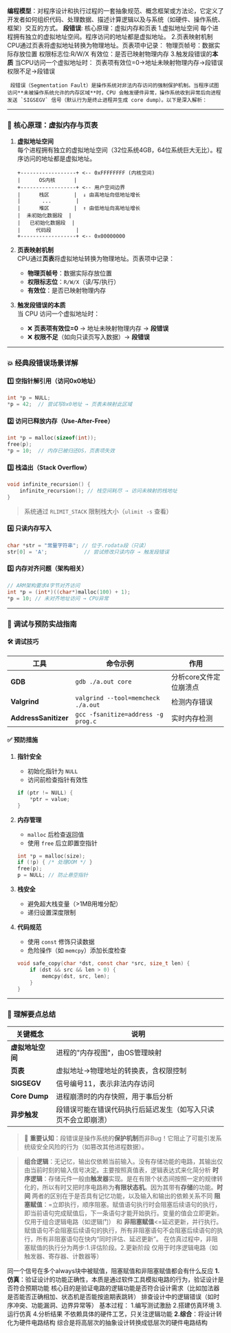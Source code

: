 **编程模型**：对程序设计和执行过程的一套抽象规范、概念框架或方法论，它定义了开发者如何组织代码、处理数据、描述计算逻辑以及与系统（如硬件、操作系统、框架）交互的方式。
**段错误**:
  核心原理：虚拟内存和页表
  1.虚拟地址空间
  每个进程拥有独立的虚拟地址空间。程序访问的地址都是虚拟地址。
  2.页表映射机制
  CPU通过页表将虚拟地址转换为物理地址。页表项中记录：
  物理页帧号：数据实际存放位置
  权限标志位:R/W/X
  有效位：是否已映射物理内存
  3.触发段错误的**本质**
  当CPU访问一个虚拟地址时：
    页表项有效位=0->地址未映射物理内存->段错误
    权限不足->段错误



     段错误（Segmentation Fault）是操作系统对非法内存访问的强制保护机制。当程序试图访问**未被操作系统允许的内存区域**时，CPU 会触发硬件异常，操作系统收到异常后向进程发送 `SIGSEGV` 信号（默认行为是终止进程并生成 core dump）。以下是深入解析：

---

### 🧠 **核心原理：虚拟内存与页表**
1. **虚拟地址空间**  
   每个进程拥有独立的虚拟地址空间（32位系统4GB，64位系统巨大无比）。程序访问的地址都是虚拟地址。
   ```plaintext
   +------------------+ <-- 0xFFFFFFFF (内核空间)
   |      OS内核      |
   +------------------+ <-- 用户空间边界
   |      栈区        |  ↓ 由高地址向低地址增长
   |       ...        |
   |      堆区        |  ↑ 由低地址向高地址增长
   |  未初始化数据段  |
   |   已初始化数据段  |
   |     代码段        |
   +------------------+ <-- 0x00000000
   ```

2. **页表映射机制**  
   CPU通过**页表**将虚拟地址转换为物理地址。页表项中记录：
   - **物理页帧号**：数据实际存放位置
   - **权限标志位**：`R/W/X`（读/写/执行）
   - **有效位**：是否已映射物理内存

3. **触发段错误的本质**  
   当 CPU 访问一个虚拟地址时：
   - ❌ **页表项有效位=0** → 地址未映射物理内存 → **段错误**
   - ❌ **权限不足**（如向只读页写入数据）→ **段错误**

---

### 💥 **经典段错误场景详解**
#### 1️⃣ **空指针解引用（访问0x0地址）**
```c
int *p = NULL; 
*p = 42;  // 尝试写0x0地址 → 页表未映射此区域
```

#### 2️⃣ **访问已释放内存（Use-After-Free）**
```c
int *p = malloc(sizeof(int));
free(p);
*p = 10;  // 内存已被归还OS，页表项失效
```

#### 3️⃣ **栈溢出（Stack Overflow）**
```c
void infinite_recursion() {
    infinite_recursion(); // 栈空间耗尽 → 访问未映射的栈地址
}
```
> 系统通过 `RLIMIT_STACK` 限制栈大小（`ulimit -s` 查看）

#### 4️⃣ **只读内存写入**
```c
char *str = "常量字符串"; // 位于.rodata段（只读）
str[0] = 'A';            // 尝试修改只读内存 → 触发段错误
```

#### 5️⃣ **内存对齐问题（架构相关）**
```c
// ARM架构要求4字节对齐访问
int *p = (int*)((char*)malloc(100) + 1); 
*p = 10; // 未对齐地址访问 → CPU异常
```

---

### 🔧 **调试与预防实战指南**
#### 🛠️ 调试技巧
| 工具          | 命令示例                          | 作用                     |
|---------------|-----------------------------------|--------------------------|
| **GDB**       | `gdb ./a.out core`                | 分析core文件定位崩溃点   |
| **Valgrind**  | `valgrind --tool=memcheck ./a.out`| 检测内存错误             |
| **AddressSanitizer** | `gcc -fsanitize=address -g prog.c` | 实时内存检测             |

#### ✅ 预防措施
1. **指针安全**  
   - 初始化指针为 `NULL`
   - 访问前检查指针有效性
   ```c
   if (ptr != NULL) {
       *ptr = value;
   }
   ```

2. **内存管理**  
   - `malloc` 后检查返回值
   - 使用 `free` 后立即置空指针
   ```c
   int *p = malloc(size);
   if (!p) { /* 处理OOM */ }
   free(p); 
   p = NULL; // 防止悬空指针
   ```

3. **栈安全**  
   - 避免超大栈变量（>1MB用堆分配）
   - 递归设置深度限制

4. **代码规范**  
   - 使用 `const` 修饰只读数据
   - 危险操作（如 `memcpy`）添加长度检查
   ```c
   void safe_copy(char *dst, const char *src, size_t len) {
       if (dst && src && len > 0) {
           memcpy(dst, src, len);
       }
   }
   ```

---

### 🌟 **理解要点总结**
| 关键概念         | 说明                                                                 |
|------------------|----------------------------------------------------------------------|
| **虚拟地址空间** | 进程的"内存视图"，由OS管理映射                                      |
| **页表**         | 虚拟地址→物理地址的转换表，含权限控制                               |
| **SIGSEGV**      | 信号编号11，表示非法内存访问                                        |
| **Core Dump**    | 进程崩溃时的内存快照，用于事后分析                                  |
| **异步触发**     | 段错误可能在错误代码执行后延迟发生（如写入只读页不会立即崩溃）      |

> 📌 **重要认知**：段错误是操作系统的**保护机制**而非Bug！它阻止了可能引发系统级安全风险的行为（如篡改其他进程数据）。
> 

>**组合逻辑**：无记忆，输出仅依赖当前输入。没有存储功能的电路，其输出仅由当前时刻的输入信号决定。主要按照真值表，逻辑表达式来化简分析
>**时序逻辑**：存储元件一般由**触发器**实现。是在有限个状态间按照一定的规律转化的，所以有时又把时序电路称为**有限状态机**。因为其带有**存储**的功能。**时间**
>两者的区别在于是否具有记忆功能，以及输入和输出的依赖关系不同
>**阻塞赋值**：=立即执行，顺序阻塞。赋值语句执行时会阻塞后续语句的执行，即当前语句完成赋值后，下一条语句才能开始执行。变量的值会立即更新。
>仅用于组合逻辑电路（如逻辑门）
和
>**非阻塞赋值**<=延迟更新，并行执行。赋值语句不会阻塞后续语句的执行，所有非阻塞语句不会阻塞后续语句的执行，所有非阻塞语句在快内“同时评估、延迟更新”。
>在仿真过程中，非阻塞赋值的执行分为两步:1.评估阶段。2.更新阶段
>仅用于时序逻辑电路（如触发器、寄存器、计数器等）

同一个信号在多个always块中被赋值，阻塞赋值和非阻塞赋值都会有什么反应
**1.仿真**：验证设计的功能正确性，本质是通过软件工具模拟电路的行为，验证设计是否符合预期功能
核心目的是验证电路的逻辑功能是否符合设计需求（比如加法器是否能否正确相加、状态机是否能按逾期表跳转）
排查设计中的逻辑错误（如时序冲突、功能漏洞、边界异常等）
基本过程：
1.编写测试激励
2.搭建仿真环境
3.运行仿真
4.分析结果
不依赖具体的硬件工艺，只关注逻辑功能
**2.综合**：将设计转化为硬件电路结构
综合是将高层次的抽象设计转换成低层次的硬件电路结构

